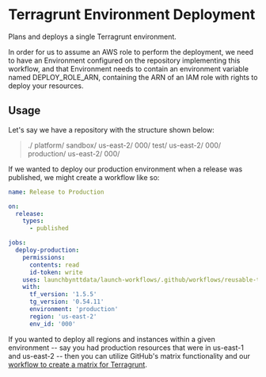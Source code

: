 # Terragrunt Environment Deployment

Plans and deploys a single Terragrunt environment.

In order for us to assume an AWS role to perform the deployment, we need to have an Environment configured on the repository implementing this workflow, and that Environment needs to contain an environment variable named DEPLOY_ROLE_ARN, containing the ARN of an IAM role with rights to deploy your resources.

## Usage

Let's say we have a repository with the structure shown below:

> ./
>   platform/
>     sandbox/
>       us-east-2/
>         000/
>     test/
>       us-east-2/
>         000/
>     production/
>       us-east-2/
>         000/

If we wanted to deploy our production environment when a release was published, we might create a workflow like so:

```yaml
name: Release to Production

on:
  release:
    types:
      - published

jobs:
  deploy-production:
    permissions:
      contents: read
      id-token: write
    uses: launchbynttdata/launch-workflows/.github/workflows/reusable-terragrunt-deploy.yml@<commit hash>
    with:
      tf_version: '1.5.5'
      tg_version: '0.54.11'
      environment: 'production'
      region: 'us-east-2'
      env_id: '000'
```

If you wanted to deploy all regions and instances within a given environment -- say you had production resources that were in us-east-1 and us-east-2 -- then you can utilize GitHub's matrix functionality and our [workflow to create a matrix for Terragrunt](./reusable-github-matrix-tg.md).
